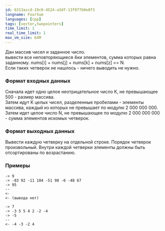 ```yaml
---
id: 6313accd-19c0-4524-a3df-13f977b0e0f3
longname: FourSum
languages: [cpp]
tags: [vector,twopointers]
time_limit: 1
real_time_limit: 1
max_vm_size: 64M
---
```


Дан массив чисел и заданное число.	
вывести все неповторяющиеся 4ки элементов, сумма которых равна заданному.
nums[i] + nums[j] + nums[k] + nums[z] == N. 		
Если таких четверок не нашлось - ничего выводить не нужно.

### Формат входных данных	

Сначала идет одно целое неотрицательное число K, не превышающее 500 - размер массива.  
Затем идут K целых чисел, разделенные пробелами - элементы массива, каждый из которых не превышает по модулю 2 000 000 000.  
Затем идет целое число N, не превышающее по модулю 2 000 000 000 - сумма элементов искомых четверок.

### Формат выходных данных	

Вывести каждую четверку на отдельной строке.
Порядок четверок произвольный. Внутри каждой четверки элементы должны быть отсортированы по возрастанию.

### Примеры	

```	
-> 9
-> -83 92 -11 104 -51 98 -6 -48 67
-> 95	
--	
<- 
<- (вывода нет)
```

```
-> 7
-> -3 5 5 4 2 -2 -4
-> -5
--
<- -4 -3 -2 4
```
